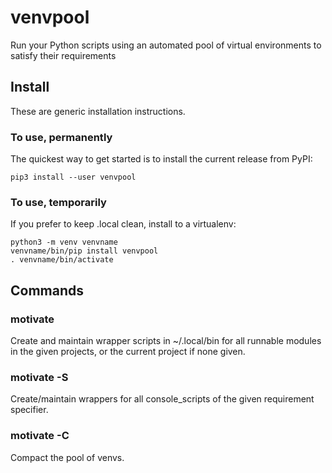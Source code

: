 # venvpool
Run your Python scripts using an automated pool of virtual environments to satisfy their requirements

## Install
These are generic installation instructions.

### To use, permanently
The quickest way to get started is to install the current release from PyPI:
```
pip3 install --user venvpool
```

### To use, temporarily
If you prefer to keep .local clean, install to a virtualenv:
```
python3 -m venv venvname
venvname/bin/pip install venvpool
. venvname/bin/activate
```

## Commands

### motivate
Create and maintain wrapper scripts in ~/.local/bin for all runnable modules in the given projects, or the current project if none given.

### motivate -S
Create/maintain wrappers for all console_scripts of the given requirement specifier.

### motivate -C
Compact the pool of venvs.
